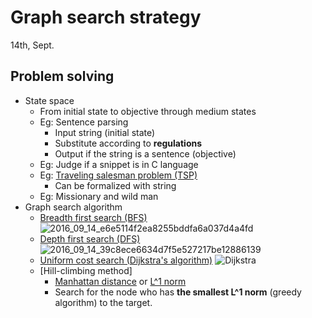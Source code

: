 # Graph search strategy
14th, Sept.

## Problem solving
* State space
	+ From initial state to objective through medium states
	+ Eg: Sentence parsing
		* Input string (initial state)
		* Substitute according to **regulations**
		* Output if the string is a sentence (objective)
	+ Eg: Judge if a snippet is in C language
	+ Eg: [Traveling salesman problem (TSP)](https://en.wikipedia.org/wiki/Travelling_salesman_problem)
		* Can be formalized with string
	+ Eg: Missionary and wild man
* Graph search algorithm
	+ [Breadth first search (BFS)](https://en.wikipedia.org/wiki/Breadth-first_search)
	![2016_09_14_e6e5114f2ea8255bddfa6a037d4a4fd](http://oa5omjl18.bkt.clouddn.com/2016_09_14_e6e5114f2ea8255bddfa6a037d4a4fd.png "BFS for shortest path")
	+ [Depth first search (DFS)](https://en.wikipedia.org/wiki/Depth-first_search)
	![2016_09_14_39c8ece6634d7f5e527217be12886139](http://oa5omjl18.bkt.clouddn.com/2016_09_14_39c8ece6634d7f5e527217be12886139.png "DFS shortest path")
	+ [Uniform cost search (Dijkstra's algorithm)](https://en.wikipedia.org/wiki/Dijkstra%27s_algorithm)
	![Dijkstra](https://en.wikipedia.org/wiki/Dijkstra%27s_algorithm#/media/File:Dijkstra_Animation.gif "Dijkstra's algorithm")
	+ [Hill-climbing method]
		* [Manhattan distance](https://en.wiktionary.org/wiki/Manhattan_distance) or [L^1 norm](http://mathworld.wolfram.com/L1-Norm.html)
		* Search for the node who has **the smallest L^1 norm** (greedy algorithm) to the target.
